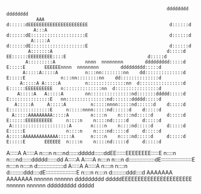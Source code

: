                                                                                                                                    
                                                               dddddddd                                                    dddddddd
               AAA                                             d::::::dEEEEEEEEEEEEEEEEEEEEEE                              d::::::d
              A:::A                                            d::::::dE::::::::::::::::::::E                              d::::::d
             A:::::A                                           d::::::dE::::::::::::::::::::E                              d::::::d
            A:::::::A                                          d:::::d EE::::::EEEEEEEEE::::E                              d:::::d 
           A:::::::::A           nnnn  nnnnnnnn        ddddddddd:::::d   E:::::E       EEEEEEnnnn  nnnnnnnn        ddddddddd:::::d 
          A:::::A:::::A          n:::nn::::::::nn    dd::::::::::::::d   E:::::E             n:::nn::::::::nn    dd::::::::::::::d 
         A:::::A A:::::A         n::::::::::::::nn  d::::::::::::::::d   E::::::EEEEEEEEEE   n::::::::::::::nn  d::::::::::::::::d 
        A:::::A   A:::::A        nn:::::::::::::::nd:::::::ddddd:::::d   E:::::::::::::::E   nn:::::::::::::::nd:::::::ddddd:::::d 
       A:::::A     A:::::A         n:::::nnnn:::::nd::::::d    d:::::d   E:::::::::::::::E     n:::::nnnn:::::nd::::::d    d:::::d 
      A:::::AAAAAAAAA:::::A        n::::n    n::::nd:::::d     d:::::d   E::::::EEEEEEEEEE     n::::n    n::::nd:::::d     d:::::d 
     A:::::::::::::::::::::A       n::::n    n::::nd:::::d     d:::::d   E:::::E               n::::n    n::::nd:::::d     d:::::d 
    A:::::AAAAAAAAAAAAA:::::A      n::::n    n::::nd:::::d     d:::::d   E:::::E       EEEEEE  n::::n    n::::nd:::::d     d:::::d 
   A:::::A             A:::::A     n::::n    n::::nd::::::ddddd::::::ddEE::::::EEEEEEEE:::::E  n::::n    n::::nd::::::ddddd::::::dd
  A:::::A               A:::::A    n::::n    n::::n d:::::::::::::::::dE::::::::::::::::::::E  n::::n    n::::n d:::::::::::::::::d
 A:::::A                 A:::::A   n::::n    n::::n  d:::::::::ddd::::dE::::::::::::::::::::E  n::::n    n::::n  d:::::::::ddd::::d
AAAAAAA                   AAAAAAA  nnnnnn    nnnnnn   ddddddddd   dddddEEEEEEEEEEEEEEEEEEEEEE  nnnnnn    nnnnnn   ddddddddd   ddddd
                                                                                                                                   
                                                                                                                                   
